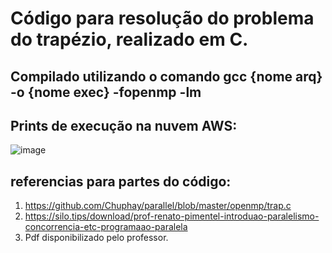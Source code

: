 # Código para resolução do problema do trapézio, realizado em C.

## Compilado utilizando o comando gcc {nome arq} -o {nome exec} -fopenmp -lm
## Prints de execução na nuvem AWS: 
![image](https://user-images.githubusercontent.com/127933971/234531073-24658729-a359-409c-bdd5-7c29066f22af.png)

## referencias para partes do código:
1) https://github.com/Chuphay/parallel/blob/master/openmp/trap.c
2) https://silo.tips/download/prof-renato-pimentel-introduao-paralelismo-concorrencia-etc-programaao-paralela
3) Pdf disponibilizado pelo professor.
